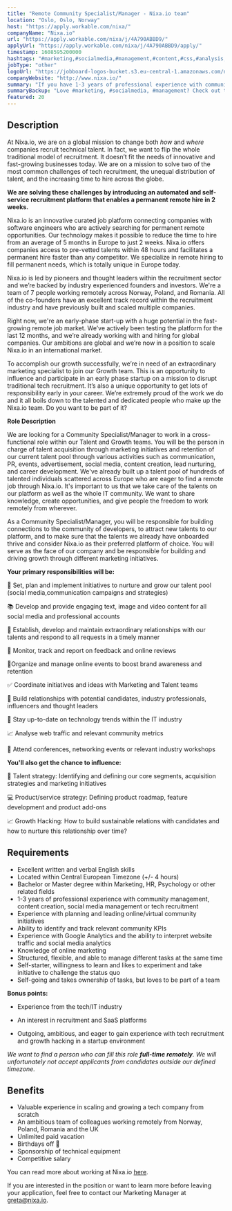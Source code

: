 ```yaml
---
title: "Remote Community Specialist/Manager - Nixa.io team"
location: "Oslo, Oslo, Norway"
host: "https://apply.workable.com/nixa/"
companyName: "Nixa.io"
url: "https://apply.workable.com/nixa/j/4A790ABBD9/"
applyUrl: "https://apply.workable.com/nixa/j/4A790ABBD9/apply/"
timestamp: 1608595200000
hashtags: "#marketing,#socialmedia,#management,#content,#css,#analysis,#branding,#HR,#office,#monitoring"
jobType: "other"
logoUrl: "https://jobboard-logos-bucket.s3.eu-central-1.amazonaws.com/nixa-io"
companyWebsite: "http://www.nixa.io/"
summary: "If you have 1-3 years of professional experience with community management, content creation, social media management or tech recruitment, Nixa.io is looking for someone with your knowledge."
summaryBackup: "Love #marketing, #socialmedia, #management? Check out this job post!"
featured: 20
---
```


## Description

At Nixa.io, we are on a global mission to change both _how_ and _where_ companies recruit technical talent. In fact, we want to flip the whole traditional model of recruitment. It doesn’t fit the needs of innovative and fast-growing businesses today. We are on a mission to solve two of the most common challenges of tech recruitment, the unequal distribution of talent, and the increasing time to hire across the globe.

**We are solving these challenges by introducing an automated and self-service recruitment platform that enables a permanent remote hire in 2 weeks.**

Nixa.io is an innovative curated job platform connecting companies with software engineers who are actively searching for permanent remote opportunities. Our technology makes it possible to reduce the time to hire from an average of 5 months in Europe to just 2 weeks. Nixa.io offers companies access to pre-vetted talents within 48 hours and facilitates a permanent hire faster than any competitor. We specialize in remote hiring to fill permanent needs, which is totally unique in Europe today.

Nixa.io is led by pioneers and thought leaders within the recruitment sector and we’re backed by industry experienced founders and investors. We're a team of 7 people working remotely across Norway, Poland, and Romania. All of the co-founders have an excellent track record within the recruitment industry and have previously built and scaled multiple companies.

Right now, we're an early-phase start-up with a huge potential in the fast-growing remote job market. We’ve actively been testing the platform for the last 12 months, and we’re already working with and hiring for global companies. Our ambitions are global and we’re now in a position to scale Nixa.io in an international market.

To accomplish our growth successfully, we’re in need of an extraordinary marketing specialist to join our Growth team. This is an opportunity to influence and participate in an early phase startup on a mission to disrupt traditional tech recruitment. It’s also a unique opportunity to get lots of responsibility early in your career. We’re extremely proud of the work we do and it all boils down to the talented and dedicated people who make up the Nixa.io team. Do you want to be part of it?

**Role Description**

We are looking for a Community Specialist/Manager to work in a cross-functional role within our Talent and Growth teams. You will be the person in charge of talent acquisition through marketing initiatives and retention of our current talent pool through various activities such as communication, PR, events, advertisement, social media, content creation, lead nurturing, and career development. We've already built up a talent pool of hundreds of talented individuals scattered across Europe who are eager to find a remote job through Nixa.io. It's important to us that we take care of the talents on our platform as well as the whole IT community. We want to share knowledge, create opportunities, and give people the freedom to work remotely from wherever.

As a Community Specialist/Manager, you will be responsible for building connections to the community of developers, to attract new talents to our platform, and to make sure that the talents we already have onboarded thrive and consider Nixa.io as their preferred platform of choice. You will serve as the face of our company and be responsible for building and driving growth through different marketing initiatives.

**Your primary responsibilities will be:**

👊 Set, plan and implement initiatives to nurture and grow our talent pool (social media,communication campaigns and strategies)

📚 Develop and provide engaging text, image and video content for all social media and professional accounts

👫 Establish, develop and maintain extraordinary relationships with our talents and respond to all requests in a timely manner

📡 Monitor, track and report on feedback and online reviews

📍Organize and manage online events to boost brand awareness and retention

✅ Coordinate initiatives and ideas with Marketing and Talent teams

💪 Build relationships with potential candidates, industry professionals, influencers and thought leaders

💯 Stay up-to-date on technology trends within the IT industry

📈 Analyse web traffic and relevant community metrics

📣 Attend conferences, networking events or relevant industry workshops

**You'll also get the chance to influence:**

💼 Talent strategy: Identifying and defining our core segments, acquisition strategies and marketing initiatives

💻 Product/service strategy: Defining product roadmap, feature development and product add-ons

📈 Growth Hacking: How to build sustainable relations with candidates and how to nurture this relationship over time?

## Requirements

*   Excellent written and verbal English skills
*   Located within Central European Timezone (+/- 4 hours)
*   Bachelor or Master degree within Marketing, HR, Psychology or other related fields
*   1-3 years of professional experience with community management, content creation, social media management or tech recruitment
*   Experience with planning and leading online/virtual community initiatives
*   Ability to identify and track relevant community KPIs
*   Experience with Google Analytics and the ability to interpret website traffic and social media analytics
*   Knowledge of online marketing
*   Structured, flexible, and able to manage different tasks at the same time
*   Self-starter, willingness to learn and likes to experiment and take initiative to challenge the status quo
*   Self-going and takes ownership of tasks, but loves to be part of a team

**Bonus points:**

*   Experience from the tech/IT industry

*   An interest in recruitment and SaaS platforms
*   Outgoing, ambitious, and eager to gain experience with tech recruitment and growth hacking in a startup environment

_We want to find a person who can fill this role_ _**full-time remotely**._ _We will unfortunately not accept applicants from candidates outside our defined timezone._

## Benefits

*   Valuable experience in scaling and growing a tech company from scratch
*   An ambitious team of colleagues working remotely from Norway, Poland, Romania and the UK
*   Unlimited paid vacation
*   Birthdays off 🎉
*   Sponsorship of technical equipment
*   Competitive salary

You can read more about working at Nixa.io [here](https://www.notion.so/nixaio/Careers-at-Nixa-io-f809672216d34586bbcf43b9747b7aab).

If you are interested in the position or want to learn more before leaving your application, feel free to contact our Marketing Manager at greta@nixa.io.
